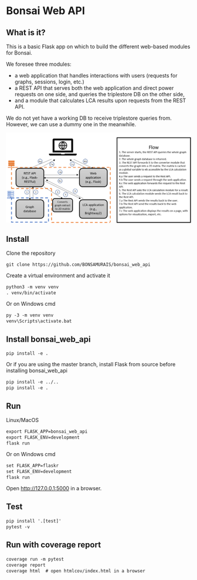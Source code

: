 # Bonsai Web API
## What is it?
This is a basic Flask app on which to build the different web-based modules for Bonsai.

We foresee three modules:

* a web application that handles interactions with users (requests for graphs, sessions, login, etc.)
* a REST API that serves both the web application and direct power requests on one side, and queries the triplestore DB on the other side,
* and a module that calculates LCA results upon requests from the REST API.

We do not yet have a working DB to receive triplestore queries from. However, we can use a dummy one in the meanwhile.

![alt text](https://github.com/BONSAMURAIS/bonsai_web_api/blob/master/static/pictures/bonsai_web_api_diagram.png)


## Install
Clone the repository

    git clone https://github.com/BONSAMURAIS/bonsai_web_api

Create a virtual environment and activate it

    python3 -m venv venv
    . venv/bin/activate

Or on Windows cmd

    py -3 -m venv venv
    venv\Scripts\activate.bat

## Install bonsai_web_api

    pip install -e .

Or if you are using the master branch, install Flask from source before installing bonsai_web_api

    pip install -e ../..
    pip install -e .

## Run
Linux/MacOS

    export FLASK_APP=bonsai_web_api
    export FLASK_ENV=development
    flask run

Or on Windows cmd

    set FLASK_APP=flaskr
    set FLASK_ENV=development
    flask run

Open http://127.0.0.1:5000 in a browser.

## Test
    pip install '.[test]'
    pytest -v

## Run with coverage report

    coverage run -m pytest
    coverage report
    coverage html  # open htmlcov/index.html in a browser
